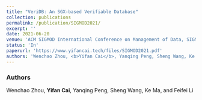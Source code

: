 ```yaml
---
title: "VeriDB: An SGX-based Verifiable Database"
collection: publications
permalink: /publication/SIGMOD2021/
excerpt: ''
date: 2021-06-20
venue: 'ACM SIGMOD International Conference on Management of Data, SIGMOD 2021'
status: 'In'
paperurl: 'https://www.yifancai.tech/files/SIGMOD2021.pdf'
authors: 'Wenchao Zhou, <b>Yifan Cai</b>, Yanqing Peng, Sheng Wang, Ke Ma, and Feifei Li'
---
```


### Authors 

Wenchao Zhou, **Yifan Cai**, Yanqing Peng, Sheng Wang, Ke Ma, and Feifei Li
